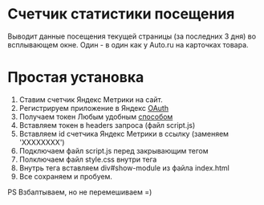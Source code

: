 # Счетчик статистики посещения
Выводит данные посещения текущей страницы (за последних 3 дня) во всплывающем окне. 
Один - в один как у Auto.ru на карточках товара.

# Простая установка
1. Ставим счетчик Яндекс Метрики на сайт.
2. Регистрируем приложение в Яндекс [OAuth](https://oauth.yandex.ru/client/new)
3. Получаем токен Любым удобным [способом](https://tech.yandex.ru/oauth/doc/dg/concepts/about-docpage/)
4. Вставляем токен в headers запроса (файл script.js)
5. Вставляем id счетчика Яндекс Метрики в ссылку (заменяем 'ХХХХХХХХ')
6. Подключаем файл script.js перед закрывающим тегом </body>
7. Полключаем файл style.css внутри тега <head></head>
8. Внутрь тега <body></body> вставляем div#show-module из файла index.html
9. Все сохраняем и пробуем.

PS Взбалтываем, но не перемешиваем =)

